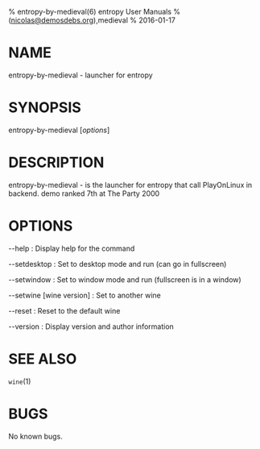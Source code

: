 % entropy-by-medieval(6) entropy User Manuals
%  (nicolas@demosdebs.org),medieval
% 2016-01-17

# NAME
entropy-by-medieval - launcher for entropy

# SYNOPSIS
entropy-by-medieval [*options*]

# DESCRIPTION
entropy-by-medieval - is the launcher for entropy that call PlayOnLinux in backend.
demo ranked 7th at The Party 2000

# OPTIONS
\--help
:   Display help for the command

\--setdesktop
:   Set to desktop mode and run (can go in fullscreen)

\--setwindow
:   Set to window mode and run (fullscreen is in a window)

\--setwine [wine version]
:   Set to another wine

\--reset
:   Reset to the default wine

\--version
:   Display version and author information

# SEE ALSO
`wine`(1)

# BUGS
No known bugs.
